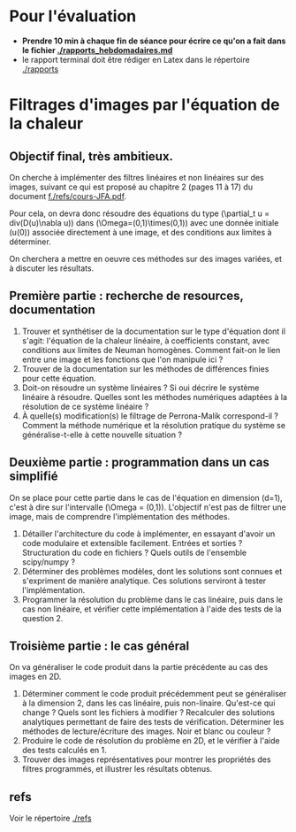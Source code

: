 # Pour l'évaluation

- **Prendre 10 min à chaque fin de séance pour écrire ce qu'on a fait
    dans le fichier
    [./rapports_hebdomadaires.md](./rapports_hebdomadaires.md)**
- le rapport terminal doit être rédiger en Latex dans le répertoire
  [./rapports](rapports)

# Filtrages d'images par l'équation de la chaleur

## Objectif final, très ambitieux.

On cherche à implémenter des filtres linéaires et non linéaires sur des images,
suivant ce qui est proposé au chapitre 2 (pages 11 à 17) du document
[f./refs/cours-JFA.pdf](refs/cours-JFA.pdf).

Pour cela, on devra donc résoudre des équations du type \(\partial_t u =
div(D(u)\nabla u)\) dans \(\Omega=(0,1)\times(0,1)\) avec une donnée initiale
\(u(0)\) associée directement à une image, et des conditions aux limites à
déterminer.

On cherchera a mettre en oeuvre ces méthodes sur des images variées, et à
discuter les résultats.

## Première partie : recherche de resources, documentation

1.  Trouver et synthétiser de la documentation sur le type d'équation dont il
    s'agit: l'équation de la chaleur linéaire, à coefficients constant, avec
    conditions aux limites de Neuman homogènes. Comment fait-on le lien entre une
    image et les fonctions que l'on manipule ici ?
2.  Trouver de la documentation sur les méthodes de différences finies pour cette
    équation.
3.  Doit-on résoudre un système linéaires ? Si oui décrire le système linéaire à
    résoudre. Quelles sont les méthodes numériques adaptées à la résolution de ce
    système linéaire ?
4.  À quelle(s) modification(s) le filtrage de Perrona-Malik correspond-il ?
    Comment la méthode numérique et la résolution pratique du système se
    généralise-t-elle à cette nouvelle situation ?

## Deuxième partie : programmation dans un cas simplifié

On se place pour cette partie dans le cas de l'équation en dimension \(d=1\),
c'est à dire sur l'intervalle \(\Omega = (0,1)\). L'objectif n'est pas de filtrer
une image, mais de comprendre l'implémentation des méthodes.

1.  Détailler l'architecture du code à implémenter, en essayant d'avoir un code
    modulaire et extensible facilement. Entrées et sorties ? Structuration du
    code en fichiers ? Quels outils de l'ensemble scipy/numpy ?
2.  Déterminer des problèmes modèles, dont les solutions sont connues et
    s'expriment de manière analytique. Ces solutions serviront à tester
    l'implémentation.
3.  Programmer la résolution du problème dans le cas linéaire, puis dans le cas
    non linéaire, et vérifier cette implémentation à l'aide des tests de la
    question 2.

## Troisième partie : le cas général

On va généraliser le code produit dans la partie précédente au cas des images en
2D.

1.  Déterminer comment le code produit précédemment peut se généraliser à la
    dimension 2, dans les cas linéaire, puis non-linaire. Qu'est-ce qui change ?
    Quels sont les fichiers à modifier ?  Recalculer des solutions analytiques
    permettant de faire des tests de vérification. Déterminer les méthodes de
    lecture/écriture des images. Noir et blanc ou couleur ?
2.  Produire le code de résolution du problème en 2D, et le vérifier à l'aide des
    tests calculés en 1.
3.  Trouver des images représentatives pour montrer les propriétés des filtres
    programmés, et illustrer les résultats obtenus.

## refs

Voir le répertoire [./refs](./refs)
